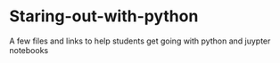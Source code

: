 # Staring-out-with-python
A few files and links to help students get going with python and juypter notebooks
